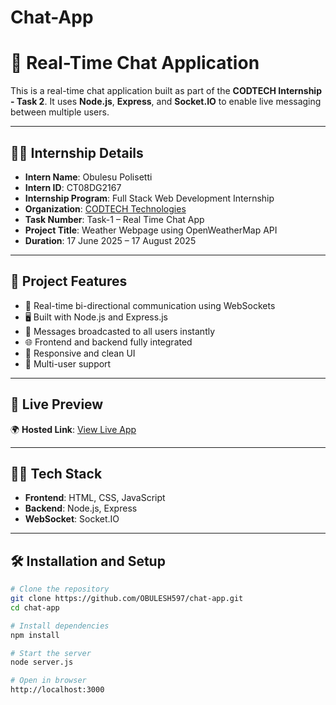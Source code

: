 # Chat-App
# 💬 Real-Time Chat Application

This is a real-time chat application built as part of the **CODTECH Internship - Task 2**. It uses **Node.js**, **Express**, and **Socket.IO** to enable live messaging between multiple users.

---
## 👨‍💻 Internship Details
- **Intern Name**: Obulesu Polisetti
- **Intern ID**: CT08DG2167  
- **Internship Program**: Full Stack Web Development Internship  
- **Organization**: [CODTECH Technologies](https://codtech.in)  
- **Task Number**: Task-1 – Real Time Chat App  
- **Project Title**: Weather Webpage using OpenWeatherMap API  
- **Duration**: 17 June 2025 – 17 August 2025 
---

## 📌 Project Features

- 🔗 Real-time bi-directional communication using WebSockets
- 🖥️ Built with Node.js and Express.js
- 💬 Messages broadcasted to all users instantly
- 🌐 Frontend and backend fully integrated
- 📱 Responsive and clean UI
- 👥 Multi-user support

---

## 🚀 Live Preview

🌍 **Hosted Link**: [View Live App](https://chat-app-x6jf.onrender.com/)



---

## 🧑‍💻 Tech Stack

- **Frontend**: HTML, CSS, JavaScript
- **Backend**: Node.js, Express
- **WebSocket**: Socket.IO

---

## 🛠️ Installation and Setup

```bash
# Clone the repository
git clone https://github.com/OBULESH597/chat-app.git
cd chat-app

# Install dependencies
npm install

# Start the server
node server.js

# Open in browser
http://localhost:3000
